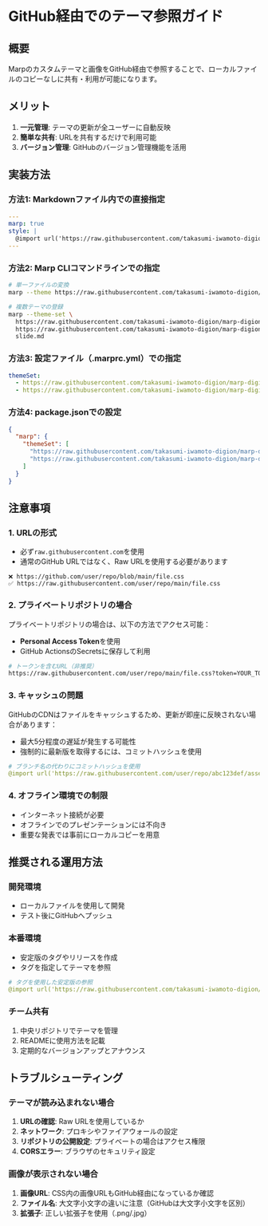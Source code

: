 # GitHub経由でのテーマ参照ガイド

## 概要

Marpのカスタムテーマと画像をGitHub経由で参照することで、ローカルファイルのコピーなしに共有・利用が可能になります。

## メリット

1. **一元管理**: テーマの更新が全ユーザーに自動反映
2. **簡単な共有**: URLを共有するだけで利用可能
3. **バージョン管理**: GitHubのバージョン管理機能を活用

## 実装方法

### 方法1: Markdownファイル内での直接指定

```yaml
---
marp: true
style: |
  @import url('https://raw.githubusercontent.com/takasumi-iwamoto-digion/marp-digion-template/main/assets/marp-custom-fixed.css');
---
```

### 方法2: Marp CLIコマンドラインでの指定

```bash
# 単一ファイルの変換
marp --theme https://raw.githubusercontent.com/takasumi-iwamoto-digion/marp-digion-template/main/assets/marp-custom-fixed.css slide.md

# 複数テーマの登録
marp --theme-set \
  https://raw.githubusercontent.com/takasumi-iwamoto-digion/marp-digion-template/main/assets/marp-custom-fixed.css \
  https://raw.githubusercontent.com/takasumi-iwamoto-digion/marp-digion-template/main/assets/marp-custom-fullhd.css \
  slide.md
```

### 方法3: 設定ファイル（.marprc.yml）での指定

```yaml
themeSet:
  - https://raw.githubusercontent.com/takasumi-iwamoto-digion/marp-digion-template/main/assets/marp-custom-fixed.css
  - https://raw.githubusercontent.com/takasumi-iwamoto-digion/marp-digion-template/main/assets/marp-custom-fullhd.css
```

### 方法4: package.jsonでの設定

```json
{
  "marp": {
    "themeSet": [
      "https://raw.githubusercontent.com/takasumi-iwamoto-digion/marp-digion-template/main/assets/marp-custom-fixed.css",
      "https://raw.githubusercontent.com/takasumi-iwamoto-digion/marp-digion-template/main/assets/marp-custom-fullhd.css"
    ]
  }
}
```

## 注意事項

### 1. URLの形式
- 必ず`raw.githubusercontent.com`を使用
- 通常のGitHub URLではなく、Raw URLを使用する必要があります

```
❌ https://github.com/user/repo/blob/main/file.css
✅ https://raw.githubusercontent.com/user/repo/main/file.css
```

### 2. プライベートリポジトリの場合

プライベートリポジトリの場合は、以下の方法でアクセス可能：

- **Personal Access Token**を使用
- GitHub ActionsのSecretsに保存して利用

```bash
# トークンを含むURL（非推奨）
https://raw.githubusercontent.com/user/repo/main/file.css?token=YOUR_TOKEN
```

### 3. キャッシュの問題

GitHubのCDNはファイルをキャッシュするため、更新が即座に反映されない場合があります：

- 最大5分程度の遅延が発生する可能性
- 強制的に最新版を取得するには、コミットハッシュを使用

```yaml
# ブランチ名の代わりにコミットハッシュを使用
@import url('https://raw.githubusercontent.com/user/repo/abc123def/assets/theme.css');
```

### 4. オフライン環境での制限

- インターネット接続が必要
- オフラインでのプレゼンテーションには不向き
- 重要な発表では事前にローカルコピーを用意

## 推奨される運用方法

### 開発環境
- ローカルファイルを使用して開発
- テスト後にGitHubへプッシュ

### 本番環境
- 安定版のタグやリリースを作成
- タグを指定してテーマを参照

```yaml
# タグを使用した安定版の参照
@import url('https://raw.githubusercontent.com/takasumi-iwamoto-digion/marp-digion-template/v1.0.0/assets/marp-custom-fixed.css');
```

### チーム共有
1. 中央リポジトリでテーマを管理
2. READMEに使用方法を記載
3. 定期的なバージョンアップとアナウンス

## トラブルシューティング

### テーマが読み込まれない場合

1. **URLの確認**: Raw URLを使用しているか
2. **ネットワーク**: プロキシやファイアウォールの設定
3. **リポジトリの公開設定**: プライベートの場合はアクセス権限
4. **CORSエラー**: ブラウザのセキュリティ設定

### 画像が表示されない場合

1. **画像URL**: CSS内の画像URLもGitHub経由になっているか確認
2. **ファイル名**: 大文字小文字の違いに注意（GitHubは大文字小文字を区別）
3. **拡張子**: 正しい拡張子を使用（.png/.jpg）